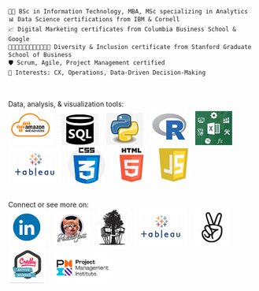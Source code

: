     🧑‍🎓 BSc in Information Technology, MBA, MSc specializing in Analytics
    📊 Data Science certifications from IBM & Cornell
    📈 Digital Marketing certificates from Columbia Business School & Google
    ✊🏾👨🏿‍🤝‍👨🏳️‍🌈🏳️‍⚧️👩‍🦽 Diversity & Inclusion certificate from Stanford Graduate School of Business
    🛡️ Scrum, Agile, Project Management certified
    💬 Interests: CX, Operations, Data-Driven Decision-Making

<br><br>
Data, analysis, & visualization tools:<br>
<img src="https://github.com/dowosage/dowosage/blob/main/AWS.png"> &nbsp;&nbsp;
<img src="https://github.com/dowosage/dowosage/blob/main/sql.png"> &nbsp;&nbsp;
<img src="https://github.com/dowosage/dowosage/blob/main/icon-03-python.png"> &nbsp;&nbsp;
<img src="https://github.com/dowosage/dowosage/blob/main/Rstudio.png"> &nbsp;&nbsp;
<img src="https://github.com/dowosage/dowosage/blob/main/excel.jpg"> &nbsp;&nbsp;
<img src="https://github.com/dowosage/dowosage/blob/main/tableau.png"> &nbsp;&nbsp;
<img src="https://github.com/dowosage/dowosage/blob/main/css.png"> &nbsp;&nbsp;
<img src="https://github.com/dowosage/dowosage/blob/main/html.png"> &nbsp;&nbsp;
<img src="https://github.com/dowosage/dowosage/blob/main/JS.png"> &nbsp;&nbsp;

<br>
Connect or see more on:<br>
<a href="https://www.linkedin.com/in/dowosage/" target="_blank" rel="noopener noreferrer">
<img src="https://github.com/dowosage/dowosage/blob/main/linkedin.gif"></a> &nbsp;&nbsp;
<a href="https://www.producthunt.com/@dow_osage/" target="_blank" rel="noopener noreferrer">
<img src="https://github.com/dowosage/dowosage/blob/main/glasshole_kitty_logo.png"></a> &nbsp;&nbsp;
<a href="https://www.wiredtreehouse.org/" target="_blank" rel="noopener noreferrer">
<img src="https://github.com/dowosage/dowosage/blob/main/WTH-logo-sm.png"></a> &nbsp;&nbsp; 
<a href="https://public.tableau.com/app/profile/dowosage/" target="_blank" rel="noopener noreferrer">
<img src="https://github.com/dowosage/dowosage/blob/main/tableau.png"></a> &nbsp;&nbsp;
<a href="https://wellfound.com/u/dow-osage/" target="_blank" rel="noopener noreferrer">
<img src="https://github.com/dowosage/dowosage/blob/main/angel.jpg"></a> &nbsp;&nbsp;
<a href="https://www.credly.com/users/dowosage/" target="_blank" rel="noopener noreferrer">
<img src="https://github.com/dowosage/dowosage/blob/main/credly.png"></a> &nbsp;&nbsp;
<a href="https://community.pmi.org/profile/dowosage" target="_blank" rel="noopener noreferrer">
<img src="https://github.com/dowosage/dowosage/blob/main/PMILogo.png"></a> &nbsp;&nbsp;
